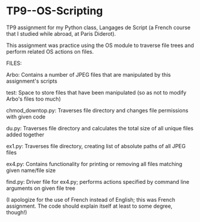 # TP9--OS-Scripting
TP9 assignment for my Python class, Langages de Script (a French course that I studied while abroad, at Paris Diderot).

This assignment was practice using the OS module to traverse file trees and perform related OS actions on files.

FILES:

Arbo: 
    Contains a number of JPEG files that are manipulated by this assignment's scripts

test: 
    Space to store files that have been manipulated (so as not to modify Arbo's files too much)

chmod_downtop.py:
    Traverses file directory and changes file permissions with given code
    
du.py:
    Traverses file directory and calculates the total size of all unique files added together
    
ex1.py:
    Traverses file directory, creating list of absolute paths of all JPEG files
    
ex4.py:
    Contains functionality for printing or removing all files matching given name/file size
    
find.py:
    Driver file for ex4.py; performs actions specified by command line arguments on given file tree
    
    
(I apologize for the use of French instead of English; this was French assignment. 
The code should explain itself at least to some degree, though!)
